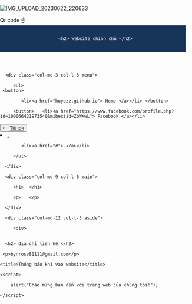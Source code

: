 ![IMG_UPLOAD_20230622_220633](https://github.com/Huyazz/huyazz.github.io/assets/115351102/2622e0be-3e3b-45ea-941f-9f6aaa5c088a)
<div>
Qr code ☝️

<html>

<head>

   <title> Try It Yourself </title>

   <style type="text/css">

      * {

         box-sizing: border-box;

      }

      html, body {

         margin: 0;

         padding: 0;

      }

      .row::after {

         content: "";

         display: block;

         clear: both;

      }

      [class*="col-"] {

         width: 100%;

         float: left;

      }

      @media only screen and (min-width: 480px) {

         .col-md-1 { width: 8.33333333% }

         .col-md-2 { width: 16.66666667% }

         .col-md-3 { width: 25% }

         .col-md-4 { width: 33.33333333% }

         .col-md-5 { width: 41.66666667% }

         .col-md-6 { width: 50% }

         .col-md-7 { width: 58.33333333% }

         .col-md-8 { width: 66.66666667% }

         .col-md-9 { width: 75% }

         .col-md-10 { width: 83.33333333% }

         .col-md-11 { width: 91.66666667% }

         .col-md-12 { width: 100% }

      }

      @media only screen and (min-width: 768px) {

         .col-l-1 { width: 8.33333333% }

         .col-l-2 { width: 16.66666667% }

         .col-l-3 { width: 25% }

         .col-l-4 { width: 33.33333333% }

         .col-l-5 { width: 41.66666667% }

         .col-l-6 { width: 50% }

         .col-l-7 { width: 58.33333333% }

         .col-l-8 { width: 66.66666667% }

         .col-l-9 { width: 75% }

         .col-l-10 { width: 83.33333333% }

         .col-l-11 { width: 91.66666667% }

         .col-l-12 { width: 100% }

      }

      /* design the layout */

      header, footer {

         padding: 15px;

         color: white;

      }

      .main, .aside {

         padding: 15px;

      }

      .main > p {

         text-align: justify;

      }

      .aside > div {

         background: #89C3D0;

         border: 1px solid black;

         border-radius: 5px;

         padding: 15px;

      }

      header {

         background: #173459;

      }

      footer {

         background: #333333;

      }

      .menu {

         padding: 10px;

      }

      .menu > ul {

         padding: 0;

         margin: 0;

         list-style-type: none;

      }

      .menu > ul > li {

         background: #903C56;

         width: 100%;

         margin-top: 5px;

         padding: 10px;

         font-size: 120%;

         transition-duration: 1s;

      }

      .menu > ul > li:hover {

         background: #76969D;

      }

      .menu > ul > li > a {

         text-decoration: none; /* remove underline */

         color: #f8f9f9;

      }

      img {

         max-width: 100%;

         height: auto;

      }

   </style>

</head>

<body>

   <header>

      <h2> Website chính chủ </h2>

   </header>

   <div class="row">

      <div class="col-md-3 col-l-3 menu">

         <ul>
	 <button>

            <li><a href="huyazz.github.io"> Home </a></li> </button>

         <button>   <li><a href="https://www.facebook.com/profile.php?id=100066421973540&mibextid=ZbWKwL"> Facebook </a></li>

</button>
        <button>    <li><a href="https://www.tiktok.com/@ab980kkw"> Tik tok </a></li>
	</button>
            <li><a href="#"> .</a></li>

            <li><a href="#">.</a></li>

         </ul>

      </div>

      <div class="col-md-9 col-l-6 main">

         <h1>  </h1>

         <p> . </p>

      </div>

      <div class="col-md-12 col-l-3 aside">

         <div>

            
      <h2> địa chỉ liên hệ </h2>

     <p>bynrosv81111@gmail.com</p>

   </header>

</body>

</html>
<div>
   <head>

	<title>Thông báo khi vào website</title>

	<script>

		alert("Chào mừng bạn đến với trang web của chúng tôi!");

	</script>

</head>



